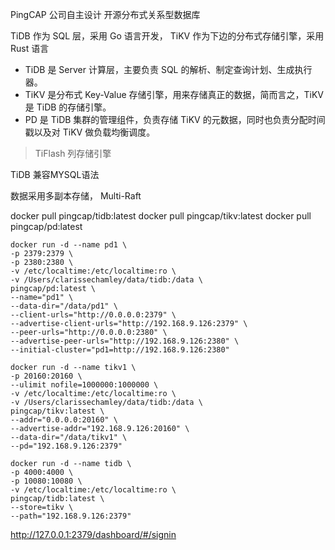 PingCAP 公司自主设计
开源分布式关系型数据库

TiDB 作为 SQL 层，采用 Go 语言开发， TiKV 作为下边的分布式存储引擎，采用 Rust 语言


- TiDB 是 Server 计算层，主要负责 SQL 的解析、制定查询计划、生成执行器。
- TiKV 是分布式 Key-Value 存储引擎，用来存储真正的数据，简而言之，TiKV 是 TiDB 的存储引擎。
- PD 是 TiDB 集群的管理组件，负责存储 TiKV 的元数据，同时也负责分配时间戳以及对 TiKV 做负载均衡调度。
>TiFlash 列存储引擎


TiDB 兼容MYSQL语法

数据采用多副本存储， Multi-Raft


docker pull pingcap/tidb:latest
docker pull pingcap/tikv:latest
docker pull pingcap/pd:latest

```
docker run -d --name pd1 \
-p 2379:2379 \
-p 2380:2380 \
-v /etc/localtime:/etc/localtime:ro \
-v /Users/clarissechamley/data/tidb:/data \
pingcap/pd:latest \
--name="pd1" \
--data-dir="/data/pd1" \
--client-urls="http://0.0.0.0:2379" \
--advertise-client-urls="http://192.168.9.126:2379" \
--peer-urls="http://0.0.0.0:2380" \
--advertise-peer-urls="http://192.168.9.126:2380" \
--initial-cluster="pd1=http://192.168.9.126:2380"
```


```
docker run -d --name tikv1 \
-p 20160:20160 \
--ulimit nofile=1000000:1000000 \
-v /etc/localtime:/etc/localtime:ro \
-v /Users/clarissechamley/data/tidb:/data \
pingcap/tikv:latest \
--addr="0.0.0.0:20160" \
--advertise-addr="192.168.9.126:20160" \
--data-dir="/data/tikv1" \
--pd="192.168.9.126:2379"
```

```
docker run -d --name tidb \
-p 4000:4000 \
-p 10080:10080 \
-v /etc/localtime:/etc/localtime:ro \
pingcap/tidb:latest \
--store=tikv \
--path="192.168.9.126:2379"
```

http://127.0.0.1:2379/dashboard/#/signin